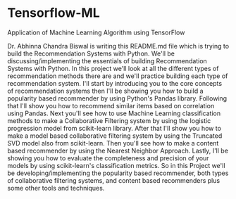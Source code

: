 # Tensorflow-ML
Application of Machine Learning Algorithm using TensorFlow

Dr. Abhinna Chandra Biswal is writing this README.md file which is trying to build the Recommendation Systems with Python. We'll be discussing/implementing the essentials of building Recommendation Systems with Python. In this project we'll look at all the different types of recommendation methods there are and we'll practice building each type of recommendation system. I'll start by introducing you to the core concepts of recommendation systems then I'll be showing you how to build a popularity based recommender by using Python's Pandas library. Following that I'll show you  how to recommend similar items based on correlation using Pandas. Next you'll see how to use Machine Learning classification methods to make a Collaborative Filtering system by using the logistic progression model from scikit-learn library. After that I'll show you how to make a model based collaborative filtering system by using the Truncated SVD model also from scikit-learn. Then you'll see how to make a content based recommender by using the Nearest Neighbor Approach. Lastly, I'll be showing you how to evaluate the completeness and precision of your models by using scikit-learn's classification metrics. So in this Project we'll be developing/implementing the popularity based recommender, both types of collaborative filtering systems, and content based recommenders plus some other tools and techniques. 
